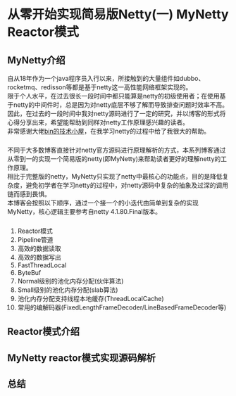 # 从零开始实现简易版Netty(一) MyNetty Reactor模式
## MyNetty介绍
自从18年作为一个java程序员入行以来，所接触到的大量组件如dubbo、rocketmq、redisson等都是基于netty这一高性能网络框架实现的。  
限于个人水平，在过去很长一段时间中都只能算是netty的初级使用者；在使用基于netty的中间件时，总是因为对netty底层不够了解而导致排查问题时效率不高。  
因此，在过去的一段时间中我对netty源码进行了一定的研究，并以博客的形式将心得分享出来，希望能帮助到同样对netty工作原理感兴趣的读者。  
非常感谢大佬[bin的技术小屋](https://home.cnblogs.com/u/binlovetech)，在我学习netty的过程中给了我很大的帮助。  
#####
不同于大多数博客直接针对netty官方源码进行原理解析的方式，本系列博客通过从零到一的实现一个简易版的netty(即MyNetty)来帮助读者更好的理解netty的工作原理。  
相比于完整版的netty，MyNetty只实现了netty中最核心的功能点，目的是降低复杂度，避免初学者在学习netty的过程中，对netty源码中复杂的抽象及过深的调用链而感到畏惧。  
本博客会按照以下顺序，通过一个接一个的小迭代由简单到复杂的实现MyNetty，核心逻辑主要参考自netty 4.1.80.Final版本。  
#####
1. Reactor模式
2. Pipeline管道
3. 高效的数据读取
4. 高效的数据写出
5. FastThreadLocal
6. ByteBuf
7. Normal级别的池化内存分配(伙伴算法)
8. Small级别的池化内存分配(slab算法)
9. 池化内存分配支持线程本地缓存(ThreadLocalCache)
10. 常用的编解码器(FixedLengthFrameDecoder/LineBasedFrameDecoder等)

## Reactor模式介绍

## MyNetty reactor模式实现源码解析

## 总结



